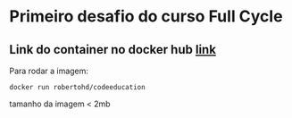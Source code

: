 # Primeiro desafio do curso Full Cycle

## Link do container no docker hub [link](https://hub.docker.com/r/robertohd/codeeducation)

Para rodar a imagem:

```docker
docker run robertohd/codeeducation
```

tamanho da imagem < 2mb
